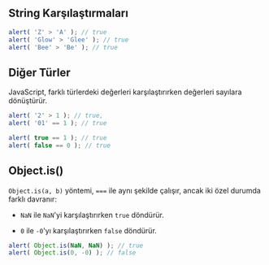 ## String Karşılaştırmaları

```js
alert( 'Z' > 'A' ); // true
alert( 'Glow' > 'Glee' ); // true
alert( 'Bee' > 'Be' ); // true
```

## Diğer Türler

JavaScript, farklı türlerdeki değerleri karşılaştırırken değerleri sayılara dönüştürür.

```js
alert( '2' > 1 ); // true, 
alert( '01' == 1 ); // true

alert( true == 1 ); // true
alert( false == 0 ); // true
```

## Object.is()

`Object.is(a, b)` yöntemi, `===` ile aynı şekilde çalışır, ancak iki özel durumda farklı davranır:

- `NaN` ile `NaN`'yi karşılaştırırken `true` döndürür.

- `0` ile `-0`'yı karşılaştırırken `false` döndürür.

```js
alert( Object.is(NaN, NaN) ); // true
alert( Object.is(0, -0) ); // false
```
